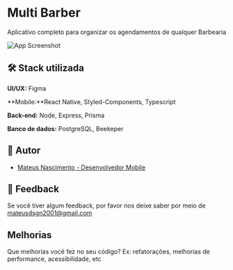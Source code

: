 
# Multi Barber

Aplicativo completo para organizar os agendamentos de qualquer Barbearia 

![App Screenshot](https://i.imgur.com/jAa8zkU_d.webp?maxwidth=760&fidelity=grand)


## 🛠 Stack utilizada

**UI/UX:** Figma

**Mobile:**React Native, Styled-Components, Typescript  

**Back-end:** Node, Express, Prisma

**Banco de dados:** PostgreSQL, Beekeper
## 🧠 Autor

- [Mateus Nascimento - Desenvolvedor Mobile](https://github.com/mateusDevFront)


## 💬 Feedback

Se você tiver algum feedback, por favor nos deixe saber por meio de mateusdsgn2001@gmail.com


## Melhorias

Que melhorias você fez no seu código? Ex: refatorações, melhorias de performance, acessibilidade, etc

